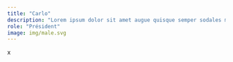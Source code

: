 ```yaml
---
title: "Carlo"
description: "Lorem ipsum dolor sit amet augue quisque semper sodales mi nunc consequat tempor erat lobortis."
role: "Président"
image: img/male.svg
---
```


x